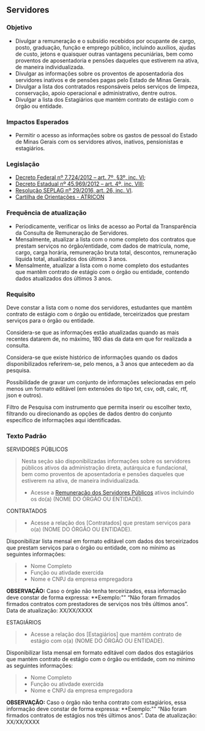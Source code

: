 ## Servidores

### Objetivo
- Divulgar a remuneração e o subsídio recebidos por ocupante de cargo, posto, graduação, função e emprego público, incluindo auxílios, ajudas de custo, jetons e quaisquer outras vantagens pecuniárias, bem como proventos de aposentadoria e pensões daqueles que estiverem na ativa, de maneira individualizada.
- Divulgar as informações sobre os proventos de aposentadoria dos servidores inativos e de pensões pagas pelo Estado de Minas Gerais.
- Divulgar a lista dos contratados responsáveis pelos serviços de limpeza, conservação, apoio operacional e administrativo, dentre outros. 
- Divulgar a lista dos Estagiários que mantém contrato de estágio com o órgão ou entidade.

### Impactos Esperados
- Permitir o acesso as informações sobre os gastos de pessoal do Estado de Minas Gerais com os servidores ativos, inativos, pensionistas e estagiários.

### Legislação
- [Decreto Federal nº 7.724/2012 – art. 7º, §3º, inc. VI](http://www.planalto.gov.br/ccivil_03/_ato2011-2014/2012/decreto/d7724.htm#art7);
-	[Decreto Estadual nº 45.969/2012 – art. 4º, inc. VIII](https://www.almg.gov.br/consulte/legislacao/completa/completa.html?tipo=DEC&num=45969&ano=2012);
-	[Resolução SEPLAG nº 29/2016, art. 26, inc. VI](http://www.planejamento.mg.gov.br/sites/default/files/documentos/resolucao_sitios_seplag_29_de_05_07_2016_1.pdf).
-	[Cartilha de Orientações - ATRICON](https://docs.google.com/document/d/1lFyzEkznb9QzhsQEvy5p027VtfoLihGq/edit)

### Frequência de atualização
-	Periodicamente, verificar os links de acesso ao Portal da Transparência da Consulta de Remuneração de Servidores.
-	Mensalmente, atualizar a lista com o nome completo dos contratos que prestam serviços no órgão/entidade, com dados de matrícula, nome, cargo, carga horária, remuneração bruta total, descontos, remuneração líquida total, atualizados dos últimos 3 anos. 
-	Mensalmente, atualizar a lista com o nome completo dos estudantes que mantêm contrato de estágio com o órgão ou entidade, contendo dados atualizados dos últimos 3 anos. 

### Requisito
Deve constar a lista com o nome dos servidores, estudantes que mantêm contrato de estágio com o órgão ou entidade, terceirizados que prestam serviços para o órgão ou entidade.

Considera-se que as informações estão atualizadas quando as mais recentes datarem de, no máximo, 180 dias da data em que for realizada a consulta.

Considera-se que existe histórico de informações quando os dados disponibilizados referirem-se, pelo menos, a 3 anos que antecedem ao da pesquisa.

Possibilidade de gravar um conjunto de informações selecionadas em pelo menos um formato editável (em extensões do tipo txt, csv, odt, calc, rtf, json e outros).

Filtro de Pesquisa com instrumento que permita inserir ou escolher texto, filtrando ou direcionando as opções de dados dentro do conjunto específico de informações aqui identificadas.

### Texto Padrão
SERVIDORES PÚBLICOS
> Nesta seção são disponibilizadas informações sobre os servidores públicos ativos da administração direta, autárquica e fundacional, bem como proventos de aposentadoria e pensões daqueles que estiverem na ativa, de maneira individualizada.
>
> - Acesse a [Remuneração dos Servidores Públicos](http://www.transparencia.mg.gov.br/estado-pessoal/remuneracao-dos-servidores) ativos incluindo os do(a) (NOME DO ÓRGÃO OU ENTIDADE).
>

CONTRATADOS

> - Acesse a relação dos [Contratados] que prestam serviços para o(a) (NOME DO ÓRGÃO OU ENTIDADE).
>   
Disponibilizar lista mensal em formato editável com dados dos terceirizados que prestam serviços para o órgão ou entidade, com no mínimo as seguintes informações:

> - Nome Completo
> - Função ou ativdade exercida
> - Nome e CNPJ da empresa empregadora
> 
**OBSERVAÇÃO:** Caso o órgão não tenha terceirizados, essa informação deve constar de forma expressa:
**Exemplo:"" “Não foram firmados firmados contratos com prestadores de serviços nos três últimos anos”. Data de atualização: XX/XX/XXXX

ESTAGIÁRIOS
> - Acesse a relação dos [Estagiários] que mantém contrato de estágio com o(a) (NOME DO ÓRGÃO OU ENTIDADE).
>   
Disponibilizar lista mensal em formato editável com dados dos estagiários que mantém contrato de estágio com o órgão ou entidade, com no mínimo as seguintes informações:

> - Nome Completo
> - Função ou ativdade exercida
> - Nome e CNPJ da empresa empregadora
>   
**OBSERVAÇÃO:** Caso o órgão não tenha contrato com estagiários, essa informação deve constar de forma expressa:
**Exemplo:"" “Não foram firmados contratos de estágios nos três últimos anos”. Data de atualização: XX/XX/XXXX


